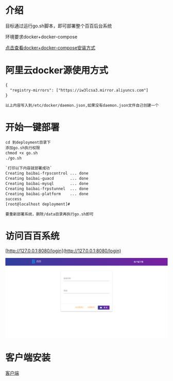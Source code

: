 # 介绍
目标通过运行go.sh脚本，即可部署整个百百后台系统

环境要求docker+docker-compose

[点击查看docker+docker-compose安装方式](https://blog.csdn.net/weixin_38989540/article/details/107436628)

# 阿里云docker源使用方式
```
{
  "registry-mirrors": ["https://iw3lcsa3.mirror.aliyuncs.com"]
}
```
`以上内容写入到/etc/docker/daemon.json,如果没有daemon.json文件自己创建一个`


# 开始一键部署
```
cd 到deployment目录下
添加go.sh执行权限
chmod +x go.sh
./go.sh
```
```
`打印以下内容就部署成功`
Creating baibai-frpscontrol ... done
Creating baibai-guacd       ... done
Creating baibai-mysql       ... done
Creating baibai-frpstunnel  ... done
Creating baibai-platform    ... done
success
[root@localhost deployment]# 
```

`要重新部署系统，删除/data目录再执行go.sh即可`

# 访问百百系统
[http://127.0.0.1:8080/login](http://127.0.0.1:8080/login)

![登录.png](../minishowimages/登录.png)

# 客户端安装
[客户端](https://github.com/baibaicloud/prober)